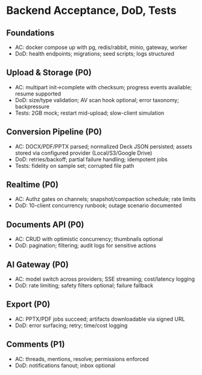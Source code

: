 # Backend Acceptance, DoD, Tests

## Foundations
- AC: docker compose up with pg, redis/rabbit, minio, gateway, worker
- DoD: health endpoints; migrations; seed scripts; logs structured

## Upload & Storage (P0)
- AC: multipart init→complete with checksum; progress events available; resume supported
- DoD: size/type validation; AV scan hook optional; error taxonomy; backpressure
- Tests: 2GB mock; restart mid-upload; slow-client simulation

## Conversion Pipeline (P0)
- AC: DOCX/PDF/PPTX parsed; normalized Deck JSON persisted; assets stored via configured provider (Local/S3/Google Drive)
- DoD: retries/backoff; partial failure handling; idempotent jobs
- Tests: fidelity on sample set; corrupted file path

## Realtime (P0)
- AC: Authz gates on channels; snapshot/compaction schedule; rate limits
- DoD: 10-client concurrency runbook; outage scenario documented

## Documents API (P0)
- AC: CRUD with optimistic concurrency; thumbnails optional
- DoD: pagination; filtering; audit logs for sensitive actions

## AI Gateway (P0)
- AC: model switch across providers; SSE streaming; cost/latency logging
- DoD: rate limiting; safety filters optional; failure fallback

## Export (P0)
- AC: PPTX/PDF jobs succeed; artifacts downloadable via signed URL
- DoD: error surfacing; retry; time/cost logging

## Comments (P1)
- AC: threads, mentions, resolve; permissions enforced
- DoD: notifications fanout; inbox optional

